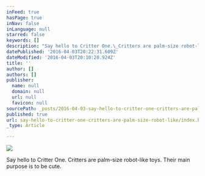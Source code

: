 ```yaml
---
inFeed: true
hasPage: true
inNav: false
inLanguage: null
starred: false
keywords: []
description: "Say hello to Critter One.\_Critters are palm-size robot-like toys. Their main purpose is to be cute."
datePublished: '2016-04-03T20:22:31.609Z'
dateModified: '2016-04-03T20:10:20.924Z'
title: ''
author: []
authors: []
publisher:
  name: null
  domain: null
  url: null
  favicon: null
sourcePath: _posts/2016-04-03-say-hello-to-critter-one-critters-are-palm-size-robot-like.md
published: true
url: say-hello-to-critter-one-critters-are-palm-size-robot-like/index.html
_type: Article

---
```

![](https://the-grid-user-content.s3-us-west-2.amazonaws.com/7b352b29-b09a-4228-952c-793b5b943f22.png)

Say hello to Critter One. Critters are palm-size robot-like toys. Their main purpose is to be cute.